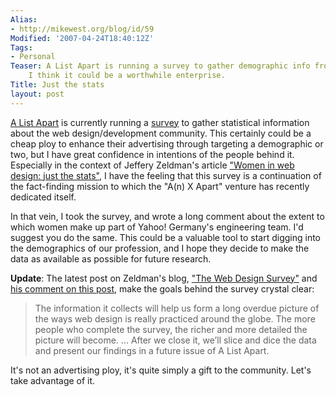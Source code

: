 ```yaml
---
Alias:
- http://mikewest.org/blog/id/59
Modified: '2007-04-24T18:40:12Z'
Tags:
- Personal
Teaser: A List Apart is running a survey to gather demographic info from web professionals;
    I think it could be a worthwhile enterprise.
Title: Just the stats
layout: post
---
```

[A List Apart][ala] is currently running a [survey][] to gather statistical information about the web design/development community.  This certainly could be a cheap ploy to enhance their advertising through targeting a demographic or two, but I have great confidence in intentions of the people behind it.  Especially in the context of Jeffery Zeldman's article ["Women in web design: just the stats"][women], I have the feeling that this survey is a continuation of the fact-finding mission to which the "A(n) X Apart" venture has recently dedicated itself.

In that vein, I took the survey, and wrote a long comment about the extent to which women make up part of Yahoo! Germany's engineering team.  I'd suggest you do the same.  This could be a valuable tool to start digging into the demographics of our profession, and I hope they decide to make the data as available as possible for future research.

__Update__: The latest post on Zeldman's blog, ["The Web Design Survey"][survey] and [his comment on this post][comment], make the goals behind the survey crystal clear:

>   The information it collects will help us form a long overdue picture of
>   the ways web design is really practiced around the globe. The more people
>   who complete the survey, the richer and more detailed the picture will
>   become.  ...  After we close it, we’ll slice and dice the data and present
>   our findings in a future issue of A List Apart.

It's not an advertising ploy, it's quite simply a gift to the community.  Let's take advantage of it.

[ala]: http://alistapart.com/ "A List Apart Magazine"
[survey]: http://alistapart.com/articles/webdesignsurvey "A List Apart: Web Design Survey"
[women]: http://www.zeldman.com/2007/04/19/women-in-web-design/ "Jeffery Zeldman: Women in webdesign - just the stats"
[survey]: http://www.zeldman.com/2007/04/24/web-design-survey/ "Jeffery Zeldman: The Web Design Survey"
[comment]: http://mikewest.org/archive/just-the-stats#comment